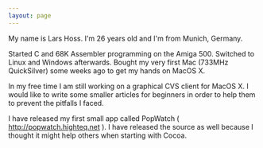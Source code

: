 ```yaml
---
layout: page
---
```




My name is Lars Hoss. I'm 26 years old and I'm from Munich, Germany.

Started C and 68K Assembler programming on the Amiga 500. Switched
to Linux and Windows afterwards. Bought my very first Mac (733MHz QuickSilver)
some weeks ago to get my hands on MacOS X.

In my free time I am still working on a graphical CVS client for MacOS X.
I would like to write some smaller articles for beginners in order
to help them to prevent the pitfalls I faced. 

I have released my first small app called PopWatch ( http://popwatch.highteq.net ). I have released the source as well because I thought it might help others when starting with Cocoa.
